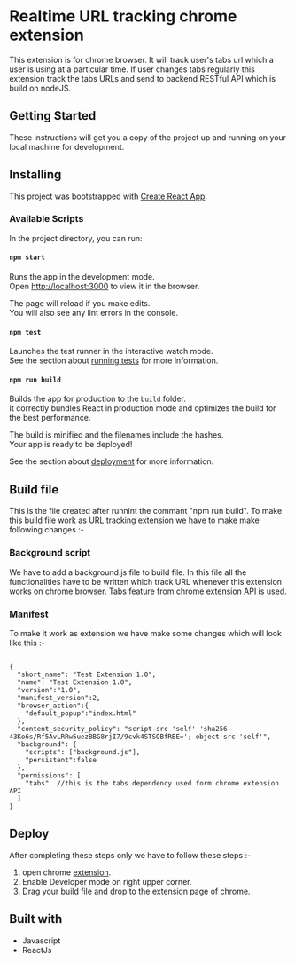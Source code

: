 # Realtime URL tracking chrome extension

This extension is for chrome browser. It will track user's tabs url which a user is using at a particular time. If user changes tabs regularly this extension track the tabs URLs and send to backend RESTful API which is build on nodeJS.

## Getting Started

These instructions will get you a copy of the project up and running on your local machine for development.

## Installing

This project was bootstrapped with [Create React App](https://github.com/facebook/create-react-app).

### Available Scripts

In the project directory, you can run:

#### `npm start`

Runs the app in the development mode.<br />
Open [http://localhost:3000](http://localhost:3000) to view it in the browser.

The page will reload if you make edits.<br />
You will also see any lint errors in the console.

#### `npm test`

Launches the test runner in the interactive watch mode.<br />
See the section about [running tests](https://facebook.github.io/create-react-app/docs/running-tests) for more information.

#### `npm run build`

Builds the app for production to the `build` folder.<br />
It correctly bundles React in production mode and optimizes the build for the best performance.

The build is minified and the filenames include the hashes.<br />
Your app is ready to be deployed!

See the section about [deployment](https://facebook.github.io/create-react-app/docs/deployment) for more information.

## Build file

This is the file created after runnint the commant "npm run build". To make this build file work as URL tracking extension we have to make make following changes :-

### Background script

We have to add a background.js file to build file. In this file all the functionalities have to be written which track URL whenever this extension works on chrome browser. [Tabs](https://developer.chrome.com/extensions/tabs) feature from [chrome extension API](https://developer.chrome.com/extensions/api_index) is used. 

### Manifest

To make it work as extension we have make some changes which will look like this :-
```
  
{
  "short_name": "Test Extension 1.0",
  "name": "Test Extension 1.0",
  "version":"1.0",
  "manifest_version":2,
  "browser_action":{
    "default_popup":"index.html"
  },
  "content_security_policy": "script-src 'self' 'sha256-43Ko6s/Rf5AvLRRw5uezBBG8rjI7/9cvk4STSOBfRBE='; object-src 'self'",
  "background": {
    "scripts": ["background.js"], 
    "persistent":false
  },
  "permissions": [
    "tabs"  //this is the tabs dependency used form chrome extension API
  ]
}
```

## Deploy

After completing these steps only we have to follow these steps :-
1. open chrome [extension](chrome://extensions/).
2. Enable Developer mode on right upper corner.
3. Drag your build file and drop to the extension page of chrome.


## Built with

- Javascript
- ReactJs
